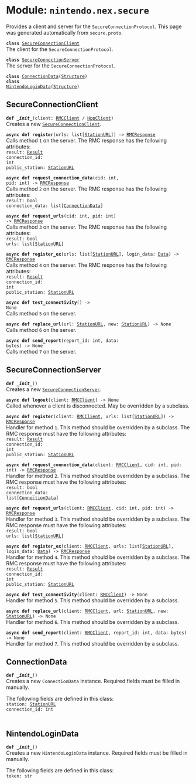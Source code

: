 
# Module: <code>nintendo.nex.secure</code>

Provides a client and server for the `SecureConnectionProtocol`. This page was generated automatically from `secure.proto`.

<code>**class** [SecureConnectionClient](#secureconnectionclient)</code><br>
<span class="docs">The client for the `SecureConnectionProtocol`.</span>

<code>**class** [SecureConnectionServer](#secureconnectionserver)</code><br>
<span class="docs">The server for the `SecureConnectionProtocol`.</span>

<code>**class** [ConnectionData](#connectiondata)([Structure](common.md))</code><br>
<code>**class** [NintendoLoginData](#nintendologindata)([Structure](common.md))</code><br>

## SecureConnectionClient
<code>**def _\_init__**(client: [RMCClient](rmc.md#rmcclient) / [HppClient](hpp.md#hppclient))</code><br>
<span class="docs">Creates a new [`SecureConnectionClient`](#secureconnectionclient).</span>

<code>**async def register**(urls: list[[StationURL](common.md#stationurl)]) -> [RMCResponse](common.md)</code><br>
<span class="docs">Calls method `1` on the server. The RMC response has the following attributes:<br>
<span class="docs">
<code>result: [Result](common.md#result)</code><br>
<code>connection_id: int</code><br>
<code>public_station: [StationURL](common.md#stationurl)</code><br>
</span>
</span>

<code>**async def request_connection_data**(cid: int, pid: int) -> [RMCResponse](common.md)</code><br>
<span class="docs">Calls method `2` on the server. The RMC response has the following attributes:<br>
<span class="docs">
<code>result: bool</code><br>
<code>connection_data: list[[ConnectionData](#connectiondata)]</code><br>
</span>
</span>

<code>**async def request_urls**(cid: int, pid: int) -> [RMCResponse](common.md)</code><br>
<span class="docs">Calls method `3` on the server. The RMC response has the following attributes:<br>
<span class="docs">
<code>result: bool</code><br>
<code>urls: list[[StationURL](common.md#stationurl)]</code><br>
</span>
</span>

<code>**async def register_ex**(urls: list[[StationURL](common.md#stationurl)], login_data: [Data](common.md)) -> [RMCResponse](common.md)</code><br>
<span class="docs">Calls method `4` on the server. The RMC response has the following attributes:<br>
<span class="docs">
<code>result: [Result](common.md#result)</code><br>
<code>connection_id: int</code><br>
<code>public_station: [StationURL](common.md#stationurl)</code><br>
</span>
</span>

<code>**async def test_connectivity**() -> None</code><br>
<span class="docs">Calls method `5` on the server.</span>

<code>**async def replace_url**(url: [StationURL](common.md#stationurl), new: [StationURL](common.md#stationurl)) -> None</code><br>
<span class="docs">Calls method `6` on the server.</span>

<code>**async def send_report**(report_id: int, data: bytes) -> None</code><br>
<span class="docs">Calls method `7` on the server.</span>

## SecureConnectionServer
<code>**def _\_init__**()</code><br>
<span class="docs">Creates a new [`SecureConnectionServer`](#secureconnectionserver).</span>

<code>**async def logout**(client: [RMCClient](rmc.md#rmcclient)) -> None</code><br>
<span class="docs">Called whenever a client is disconnected. May be overridden by a subclass.</span>

<code>**async def register**(client: [RMCClient](rmc.md#rmcclient), urls: list[[StationURL](common.md#stationurl)]) -> [RMCResponse](common.md)</code><br>
<span class="docs">Handler for method `1`. This method should be overridden by a subclass. The RMC response must have the following attributes:<br>
<span class="docs">
<code>result: [Result](common.md#result)</code><br>
<code>connection_id: int</code><br>
<code>public_station: [StationURL](common.md#stationurl)</code><br>
</span>
</span>

<code>**async def request_connection_data**(client: [RMCClient](rmc.md#rmcclient), cid: int, pid: int) -> [RMCResponse](common.md)</code><br>
<span class="docs">Handler for method `2`. This method should be overridden by a subclass. The RMC response must have the following attributes:<br>
<span class="docs">
<code>result: bool</code><br>
<code>connection_data: list[[ConnectionData](#connectiondata)]</code><br>
</span>
</span>

<code>**async def request_urls**(client: [RMCClient](rmc.md#rmcclient), cid: int, pid: int) -> [RMCResponse](common.md)</code><br>
<span class="docs">Handler for method `3`. This method should be overridden by a subclass. The RMC response must have the following attributes:<br>
<span class="docs">
<code>result: bool</code><br>
<code>urls: list[[StationURL](common.md#stationurl)]</code><br>
</span>
</span>

<code>**async def register_ex**(client: [RMCClient](rmc.md#rmcclient), urls: list[[StationURL](common.md#stationurl)], login_data: [Data](common.md)) -> [RMCResponse](common.md)</code><br>
<span class="docs">Handler for method `4`. This method should be overridden by a subclass. The RMC response must have the following attributes:<br>
<span class="docs">
<code>result: [Result](common.md#result)</code><br>
<code>connection_id: int</code><br>
<code>public_station: [StationURL](common.md#stationurl)</code><br>
</span>
</span>

<code>**async def test_connectivity**(client: [RMCClient](rmc.md#rmcclient)) -> None</code><br>
<span class="docs">Handler for method `5`. This method should be overridden by a subclass.</span>

<code>**async def replace_url**(client: [RMCClient](rmc.md#rmcclient), url: [StationURL](common.md#stationurl), new: [StationURL](common.md#stationurl)) -> None</code><br>
<span class="docs">Handler for method `6`. This method should be overridden by a subclass.</span>

<code>**async def send_report**(client: [RMCClient](rmc.md#rmcclient), report_id: int, data: bytes) -> None</code><br>
<span class="docs">Handler for method `7`. This method should be overridden by a subclass.</span>

## ConnectionData
<code>**def _\_init__**()</code><br>
<span class="docs">Creates a new `ConnectionData` instance. Required fields must be filled in manually.</span>

The following fields are defined in this class:<br>
<span class="docs">
<code>station: [StationURL](common.md#stationurl)</code><br>
<code>connection_id: int</code><br>
</span><br>

## NintendoLoginData
<code>**def _\_init__**()</code><br>
<span class="docs">Creates a new `NintendoLoginData` instance. Required fields must be filled in manually.</span>

The following fields are defined in this class:<br>
<span class="docs">
<code>token: str</code><br>
</span><br>

